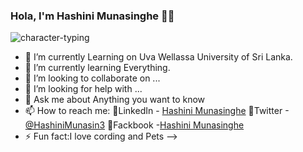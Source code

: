 ### Hola, I'm Hashini Munasinghe 👩‍💻


![character-typing](https://user-images.githubusercontent.com/52965775/103438522-b6f14e80-4c59-11eb-87ab-799ea1df1c12.gif)


- 🔭 I’m currently Learning on Uva Wellassa University of Sri Lanka.  
- 🌱 I’m currently learning Everything.
- 👯 I’m looking to collaborate on ...
- 🤔 I’m looking for help with ...
- 💬 Ask me about Anything you want to know
- 📫 How to reach me: 
            📌LinkedIn - [Hashini Munasinghe](https://www.linkedin.com/in/hashini-munasinghe-37a42a1a8/) 📌Twitter -[@HashiniMunasin3](https://mobile.twitter.com/HashiniMunasin3) 📌Fackbook -[Hashini Munasinghe](https://www.facebook.com/hashini.munasinghe.503/)
- ⚡ Fun fact:I love cording and Pets
-->
